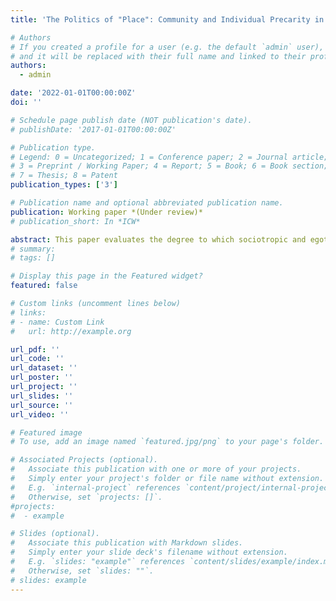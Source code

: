 ```yaml
---
title: 'The Politics of "Place": Community and Individual Precarity in Anti-System and Right Populist Views in France'

# Authors
# If you created a profile for a user (e.g. the default `admin` user), write the username (folder name) here
# and it will be replaced with their full name and linked to their profile.
authors:
  - admin

date: '2022-01-01T00:00:00Z'
doi: ''

# Schedule page publish date (NOT publication's date).
# publishDate: '2017-01-01T00:00:00Z'

# Publication type.
# Legend: 0 = Uncategorized; 1 = Conference paper; 2 = Journal article;
# 3 = Preprint / Working Paper; 4 = Report; 5 = Book; 6 = Book section;
# 7 = Thesis; 8 = Patent
publication_types: ['3']

# Publication name and optional abbreviated publication name.
publication: Working paper *(Under review)*
# publication_short: In *ICW*

abstract: This paper evaluates the degree to which sociotropic and egotropic perceptions drive both political de-attachment and far-right populist parties support using historical survey data spanning 20 years of regional elections in France (1985-2004). It finds that negative sociotropic evaluations, net of egotropic perceptions, individual characteristics, ideology, department effects and common trends, have large positive effects on political de-attachment and support for the Front National. I complement these results with an original online survey experiment that assesses the degree in which populist and politically de-attached voters in economically lagging areas react to programmatic and "outsider" cues. A conjoint experiment (n=384) shows that respondents in high unemployment areas, abstainers and Le Pen voters are more favorable to outsider candidates, whereas programmatic stances only have positive effects among Le Pen voters. This indicates that the sociotropic effects of regional decline could favor outsider candidates even in the absence of a clear programmatic appeal.
# summary: 
# tags: []

# Display this page in the Featured widget?
featured: false

# Custom links (uncomment lines below)
# links:
# - name: Custom Link
#   url: http://example.org

url_pdf: ''
url_code: ''
url_dataset: ''
url_poster: ''
url_project: ''
url_slides: ''
url_source: ''
url_video: ''

# Featured image
# To use, add an image named `featured.jpg/png` to your page's folder.

# Associated Projects (optional).
#   Associate this publication with one or more of your projects.
#   Simply enter your project's folder or file name without extension.
#   E.g. `internal-project` references `content/project/internal-project/index.md`.
#   Otherwise, set `projects: []`.
#projects:
#  - example

# Slides (optional).
#   Associate this publication with Markdown slides.
#   Simply enter your slide deck's filename without extension.
#   E.g. `slides: "example"` references `content/slides/example/index.md`.
#   Otherwise, set `slides: ""`.
# slides: example
---
```

